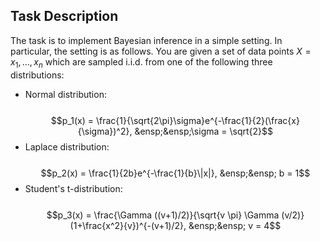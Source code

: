## Task Description

The task is to implement Bayesian inference in a simple setting. In particular, the setting is as follows. You are given a set of data points $X={x_1,…,x_n}$ which are sampled i.i.d. from one of the following three distributions: 

* Normal distribution:  
  &ensp;&ensp; $$p_1(x) = \frac{1}{\sqrt{2\pi}\sigma}e^{-\frac{1}{2}(\frac{x}{\sigma})^2}, &ensp;&ensp;\sigma = \sqrt{2}$$
* Laplace distribution:  
  &ensp;&ensp; $$p_2(x) = \frac{1}{2b}e^{-\frac{1}{b}\|x|}, &ensp;&ensp; b = 1$$
* Student's t-distribution:  
  &ensp;&ensp; $$p_3(x) = \frac{\Gamma ((v+1)/2)}{\sqrt{v \pi} \Gamma (v/2)}(1+\frac{x^2}{v})^{-(v+1)/2}, &ensp;&ensp; v = 4$$
